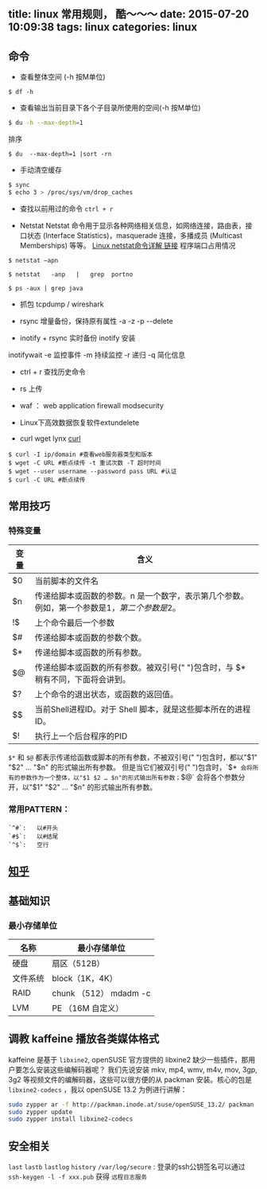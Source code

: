 title: linux 常用规则， 酷～～～
date: 2015-07-20 10:09:38
tags: linux
categories: linux
---
## 命令
* 查看整体空间 (-h 按M单位)
```
$ df -h
```


* 查看输出当前目录下各个子目录所使用的空间(-h 按M单位)
``` bash
$ du -h --max-depth=1
```

排序
```
$ du  --max-depth=1 |sort -rn
```

* 手动清空缓存
``` bash
$ sync
$ echo 3 > /proc/sys/vm/drop_caches
```

* 查找以前用过的命令
`ctrl + r`


* Netstat
Netstat 命令用于显示各种网络相关信息，如网络连接，路由表，接口状态 (Interface Statistics)，masquerade 连接，多播成员 (Multicast Memberships) 等等。
[Linux netstat命令详解 链接](http://www.cnblogs.com/ggjucheng/archive/2012/01/08/2316661.html)
  程序端口占用情况
```
$ netstat –apn 

$ netstat   -anp   |   grep  portno

$ ps -aux | grep java
```

* 抓包 tcpdump / wireshark

* rsync 增量备份，保持原有属性
-a
-z
-p
--delete

* inotify + rsync 实时备份
inotify 安装

inotifywait
-e 监控事件
-m 持续监控
-r 递归
-q 简化信息



* ctrl + r 查找历史命令

* rs 上传

* waf ： web application firewall
modsecurity

* Linux下高效数据恢复软件extundelete

* curl wget lynx
[curl](http://blog.51yip.com/linux/1049.html)
```
$ curl -I ip/domain #查看web服务器类型和版本
$ wget -C URL #断点续传 -t 重试次数 -T 超时时间
$ wget --user username --password pass URL #认证
$ curl -C URL #断点续传
```

## 常用技巧
### 特殊变量
|变量|含义|
|------|---------------------------------------------|
|$0|当前脚本的文件名|
|$n|传递给脚本或函数的参数。n 是一个数字，表示第几个参数。例如，第一个参数是$1，第二个参数是$2。|
|!$|上个命令最后一个参数|
|$#|传递给脚本或函数的参数个数。|
|$*|传递给脚本或函数的所有参数。|
|$@|传递给脚本或函数的所有参数。被双引号(" ")包含时，与 $* 稍有不同，下面将会讲到。|
|$?|上个命令的退出状态，或函数的返回值。|
|$$|当前Shell进程ID。对于 Shell 脚本，就是这些脚本所在的进程ID。|
|$!|执行上一个后台程序的PID|
`$*` 和 `$@` 都表示传递给函数或脚本的所有参数，不被双引号(" ")包含时，都以"$1" "$2" … "$n" 的形式输出所有参数。
但是当它们被双引号(" ")包含时，`$*` 会将所有的参数作为一个整体，以"$1 $2 … $n"的形式输出所有参数；`$@` 会将各个参数分开，以"$1" "$2" … "$n" 的形式输出所有参数。

###   常用PATTERN： 
    `^#`:   以#开头
    `#$`:   以#结尾
    `^$`:   空行

## [知乎](https://www.zhihu.com/question/20140085)

## 基础知识
### 最小存储单位
|名称 |     最小存储单位|
|---------|-------------|
|硬盘      |  扇区（512B）|
|文件系统   |  block（1K，4K）|
|RAID     |  chunk （512）    mdadm  -c|
|LVM      |  PE （16M 自定义）|




## 调教 kaffeine 播放各类媒体格式
kaffeine 是基于 `libxine2`, openSUSE 官方提供的 libxine2 缺少一些插件，那用户要怎么安装这些编解码器呢？ 我们先说安装 mkv, mp4, wmv, m4v, mov, 3gp, 3g2 等视频文件的编解码器，这些可以很方便的从 packman 安装。核心的包是 `libxine2-codecs` ，我以 openSUSE 13.2 为例进行讲解：
```bash
sudo zypper ar -f http://packman.inode.at/suse/openSUSE_13.2/ packman
sudo zypper update
sudo zypper install libxine2-codecs
```


## 安全相关
`last`
`lastb`
`lastlog`
`history`
`/var/log/secure` : 登录的ssh公钥签名可以通过 `ssh-keygen -l -f xxx.pub` 获得 
`远程日志服务`
